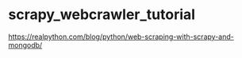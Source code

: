 # scrapy_webcrawler_tutorial
https://realpython.com/blog/python/web-scraping-with-scrapy-and-mongodb/
